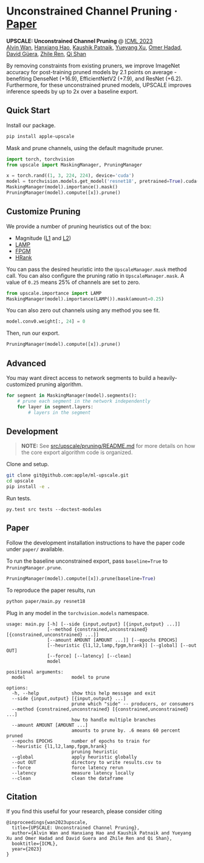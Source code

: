 # Unconstrained Channel Pruning · [Paper](https://openreview.net/forum?id=25fe54GXLo)

**UPSCALE: Unconstrained Channel Pruning** @ [ICML 2023](https://openreview.net/forum?id=25fe54GXLo)<br/>
[Alvin Wan](https://alvinwan.com), [Hanxiang Hao](https://scholar.google.com/citations?user=IMn1m2sAAAAJ&hl=en&oi=ao), [Kaushik Patnaik](https://openreview.net/profile?id=~Kaushik_Patnaik1), [Yueyang Xu](https://github.com/inSam), [Omer Hadad](https://scholar.google.com/citations?user=cHZBEjQAAAAJ&hl=en), [David Güera](https://davidguera.com), [Zhile Ren](https://jrenzhile.com), [Qi Shan](https://scholar.google.com/citations?user=0FbnKXwAAAAJ&hl=en)

By removing constraints from existing pruners, we improve ImageNet accuracy for post-training pruned models by 2.1 points on average - benefiting DenseNet (+16.9), EfficientNetV2 (+7.9), and ResNet (+6.2). Furthermore, for these unconstrained pruned models, UPSCALE improves inference speeds by up to 2x over a baseline export.

## Quick Start

Install our package.

```bash
pip install apple-upscale
```

Mask and prune channels, using the default magnitude pruner.

```python
import torch, torchvision
from upscale import MaskingManager, PruningManager

x = torch.rand((1, 3, 224, 224), device='cuda')
model = torchvision.models.get_model('resnet18', pretrained=True).cuda()  # get any pytorch model
MaskingManager(model).importance().mask()
PruningManager(model).compute([x]).prune()
```

## Customize Pruning

We provide a number of pruning heuristics out of the box:

- Magnitude ([L1](https://arxiv.org/abs/1608.08710) and [L2](https://arxiv.org/abs/1608.03665))
- [LAMP](https://arxiv.org/abs/2010.07611)
- [FPGM](https://arxiv.org/abs/1811.00250)
- [HRank](https://arxiv.org/abs/2002.10179)

You can pass the desired heuristic into the `UpscaleManager.mask` method call. You can also configure the pruning ratio in `UpscaleManager.mask`. A value of `0.25` means 25% of channels are set to zero.

```python
from upscale.importance import LAMP
MaskingManager(model).importance(LAMP()).mask(amount=0.25)
```

You can also zero out channels using any method you see fit.

```python
model.conv0.weight[:, 24] = 0
```

Then, run our export.

```python
PruningManager(model).compute([x]).prune()
```

## Advanced

You may want direct access to network segments to build a heavily-customized pruning algorithm.

```python
for segment in MaskingManager(model).segments():
    # prune each segment in the network independently
    for layer in segment.layers:
        # layers in the segment
```

## Development

> **NOTE:** See [src/upscale/pruning/README.md](src/upscale/pruning/README.md) for more details on how the core export algorithm code is organized.

Clone and setup.

```bash
git clone git@github.com:apple/ml-upscale.git
cd upscale
pip install -e .
```

Run tests.

```
py.test src tests --doctest-modules
```

## Paper

Follow the development installation instructions to have the paper code under `paper/` available.

To run the baseline unconstrained export, pass `baseline=True` to `PruningManager.prune`.

```python
PruningManager(model).compute([x]).prune(baseline=True)
```

To reproduce the paper results, run

```bash
python paper/main.py resnet18
```

Plug in any model in the `torchvision.models` namespace.

```
usage: main.py [-h] [--side {input,output} [{input,output} ...]]
               [--method {constrained,unconstrained} [{constrained,unconstrained} ...]]
               [--amount AMOUNT [AMOUNT ...]] [--epochs EPOCHS] 
               [--heuristic {l1,l2,lamp,fpgm,hrank}] [--global] [--out OUT] 
               [--force] [--latency] [--clean]
               model

positional arguments:
  model                 model to prune

options:
  -h, --help            show this help message and exit
  --side {input,output} [{input,output} ...]
                        prune which "side" -- producers, or consumers
  --method {constrained,unconstrained} [{constrained,unconstrained} ...]
                        how to handle multiple branches
  --amount AMOUNT [AMOUNT ...]
                        amounts to prune by. .6 means 60 percent pruned
  --epochs EPOCHS       number of epochs to train for
  --heuristic {l1,l2,lamp,fpgm,hrank}
                        pruning heuristic
  --global              apply heuristic globally
  --out OUT             directory to write results.csv to
  --force               force latency rerun
  --latency             measure latency locally
  --clean               clean the dataframe
```

## Citation

If you find this useful for your research, please consider citing

```
@inproceedings{wan2023upscale,
  title={UPSCALE: Unconstrained Channel Pruning},
  author={Alvin Wan and Hanxiang Hao and Kaushik Patnaik and Yueyang Xu and Omer Hadad and David Guera and Zhile Ren and Qi Shan},
  booktitle={ICML},
  year={2023}
}
```
